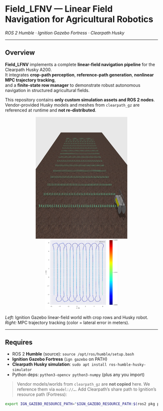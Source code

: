 # Field_LFNV — Linear Field Navigation for Agricultural Robotics  
*ROS 2 Humble · Ignition Gazebo Fortress · Clearpath Husky*

---

## Overview
**Field_LFNV** implements a complete **linear-field navigation pipeline** for the Clearpath Husky A200.  
It integrates **crop-path perception**, **reference-path generation**, **nonlinear MPC trajectory tracking**,  
and a **finite-state row manager** to demonstrate robust autonomous navigation in structured agricultural fields.

This repository contains **only custom simulation assets and ROS 2 nodes**.  
Vendor-provided Husky models and meshes from `clearpath_gz` are referenced at runtime and **not re-distributed**.

<p align="center">
  <img src="assets/field_layout.png" alt="Linear field Ignition world" width="60%" height="400px">
  <img src="assets/navigation_error_map.png" alt="Trajectory vs reference error map" width="48%"/>
</p>

*Left:* Ignition Gazebo linear-field world with crop rows and Husky robot.  
*Right:* MPC trajectory tracking (color = lateral error in meters).

---


## Requires
- ROS 2 **Humble** (source): `source /opt/ros/humble/setup.bash`
- **Ignition Gazebo Fortress** (`ign gazebo` on PATH)
- **Clearpath Husky simulation**: `sudo apt install ros-humble-husky-simulator`
- Python deps: `python3-opencv python3-numpy` (plus any you import)

> Vendor models/worlds from `clearpath_gz` are **not copied** here. We reference them via `model://…`.
> Add Clearpath’s share path to Ignition’s resource path (Fortress):
```bash
export IGN_GAZEBO_RESOURCE_PATH="$IGN_GAZEBO_RESOURCE_PATH:$(ros2 pkg prefix clearpath_gz)/share"
